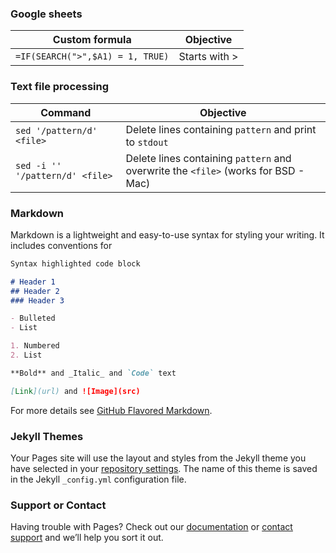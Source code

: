 ### Google sheets

Custom formula | Objective
---------------|------------
`=IF(SEARCH(">",$A1) = 1, TRUE)` | Starts with > 

### Text file processing

Command | Objective
--------|----------
`sed '/pattern/d' <file>` | Delete lines containing `pattern` and print to `stdout`
`sed -i '' '/pattern/d' <file>` | Delete lines containing `pattern` and overwrite the `<file>` (works for BSD - Mac) 

### Markdown

Markdown is a lightweight and easy-to-use syntax for styling your writing. It includes conventions for

```markdown
Syntax highlighted code block

# Header 1
## Header 2
### Header 3

- Bulleted
- List

1. Numbered
2. List

**Bold** and _Italic_ and `Code` text

[Link](url) and ![Image](src)
```

For more details see [GitHub Flavored Markdown](https://guides.github.com/features/mastering-markdown/).

### Jekyll Themes

Your Pages site will use the layout and styles from the Jekyll theme you have selected in your [repository settings](https://github.com/suni619/cs/settings). The name of this theme is saved in the Jekyll `_config.yml` configuration file.

### Support or Contact

Having trouble with Pages? Check out our [documentation](https://help.github.com/categories/github-pages-basics/) or [contact support](https://github.com/contact) and we’ll help you sort it out.
